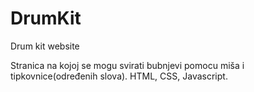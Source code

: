 # DrumKit
Drum kit website

Stranica na kojoj se mogu svirati bubnjevi pomocu miša i tipkovnice(određenih slova).
HTML, CSS, Javascript.

